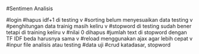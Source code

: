 #Sentimen Analisis

#login
#hapus idf+1 di testing v
#sorting belum menyesuaikan data testing v
#penghitungan data trainig masih keliru v
#stopword di testing sudah bener tetapi di training keliru v
#nilai 0 dihapus
#jumlah text di stopword dengan TF IDF beda harusnya sama v
#reload menggunakan ajax agar lebih cepat  v
#inpur file analisis atau testing
#data uji
#crud katadasar, stopword
